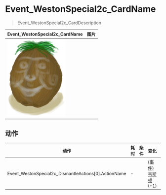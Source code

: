 # Event_WestonSpecial2c_CardName  
> Event_WestonSpecial2c_CardDescription  
  
  Event_WestonSpecial2c_CardName  |   图片   
 ----  |  ----:   
   |  ![](Sprite/Weston.png)   
  
## 动作  
动作  |  耗时  |  条件  |  变化  |  状态  
----  |  ----  |  ----  |  ----  |  ----  
Event_WestonSpecial2c_DismantleActions[0].ActionName<br>  |  -  |    |  [(事件)韦斯顿](Event_WestonSpecial1d.md)(+1)<br>  |    
